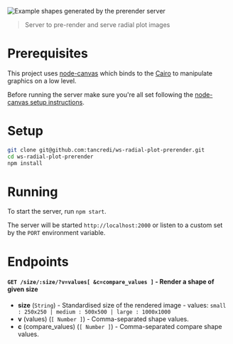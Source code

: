![Example shapes generated by the prerender server](http://i62.tinypic.com/15i47rp.jpg)

> Server to pre-render and serve radial plot images

# Prerequisites

This project uses [node-canvas](https://github.com/Automattic/node-canvas) which binds to the [Cairo](http://cairographics.org/) to manipulate graphics on a low level.

Before running the server make sure you're all set following the [node-canvas setup instructions](https://github.com/Automattic/node-canvas#installation).

# Setup

```bash
git clone git@github.com:tancredi/ws-radial-plot-prerender.git
cd ws-radial-plot-prerender
npm install
```

# Running

To start the server, run `npm start`.

The server will be started `http://localhost:2000` or listen to a custom set by the `PORT` environment variable.

# Endpoints

#### `GET /size/:size/?v=values[ &c=compare_values ]` - Render a shape of given size
* **size** (`String`) - Standardised size of the rendered image - values: `small : 250x250 | medium : 500x500 | large : 1000x1000`
* **v** (values) (`[ Number ]`) - Comma-separated shape values.
* **c** (compare_values) (`[ Number ]`) - Comma-separated compare shape values.
